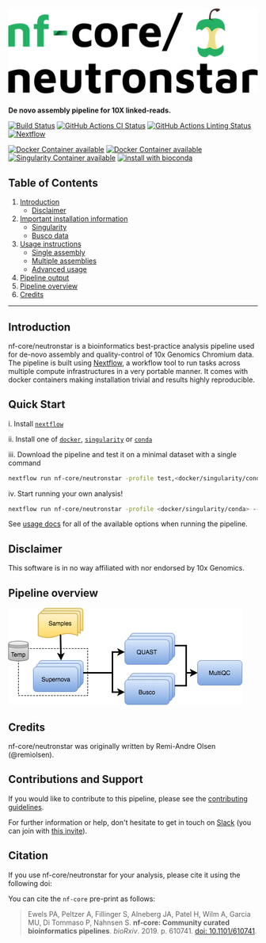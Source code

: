 # ![nfcore/neutronstar](docs/images/nfcore-neutronstar_logo.png)

**De novo assembly pipeline for 10X linked-reads.**

[![Build Status](https://travis-ci.com/nf-core/neutronstar.svg?branch=master)](https://travis-ci.com/nf-core/neutronstar)
[![GitHub Actions CI Status](https://github.com/nf-core/neutronstar/workflows/nf-core%20CI/badge.svg)](https://github.com/nf-core/neutronstar/actions)
[![GitHub Actions Linting Status](https://github.com/nf-core/neutronstar/workflows/nf-core%20linting/badge.svg)](https://github.com/nf-core/neutronstar/actions)
[![Nextflow](https://img.shields.io/badge/nextflow-%E2%89%A519.04.0-brightgreen.svg)](https://www.nextflow.io/)

[![Docker Container available](https://img.shields.io/docker/automated/nfcore/neutronstar.svg)](https://hub.docker.com/r/nfcore/neutronstar/)
[![Docker Container available](https://img.shields.io/docker/automated/nfcore/supernova.svg)](https://hub.docker.com/r/nfcore/supernova/)
[![Singularity Container available](https://img.shields.io/badge/singularity-available-purple.svg)](https://www.sylabs.io/docs/)
[![install with bioconda](https://img.shields.io/badge/install%20with-bioconda-brightgreen.svg)](http://bioconda.github.io/)

## Table of Contents

1. [Introduction](README.md#introduction)
   * [Disclaimer](README.md#disclaimer)
2. [Important installation information](docs/installation.md)
   * [Singularity](docs/installation.md#singularity)
   * [Busco data](docs/installation.md#busco-data)
3. [Usage instructions](docs/usage.md)
   * [Single assembly](docs/usage.md#single-assembly)
   * [Multiple assemblies](docs/usage.md#multiple-assemblies)
   * [Advanced usage](docs/usage.md#advanced-usage)
4. [Pipeline output](docs/output.md)
5. [Pipeline overview](README.md#pipeline-overview)
6. [Credits](README.md#pipeline-overview)

---------

## Introduction

nf-core/neutronstar is a bioinformatics best-practice analysis pipeline used for de-novo assembly and quality-control of 10x Genomics Chromium data.
The pipeline is built using [Nextflow](https://www.nextflow.io), a workflow tool to run tasks across multiple compute infrastructures in a very portable manner. It comes with docker containers making installation trivial and results highly reproducible.

## Quick Start

i. Install [`nextflow`](https://nf-co.re/usage/installation)

ii. Install one of [`docker`](https://docs.docker.com/engine/installation/), [`singularity`](https://www.sylabs.io/guides/3.0/user-guide/) or [`conda`](https://conda.io/miniconda.html)

iii. Download the pipeline and test it on a minimal dataset with a single command

```bash
nextflow run nf-core/neutronstar -profile test,<docker/singularity/conda>
```

iv. Start running your own analysis!

```bash
nextflow run nf-core/neutronstar -profile <docker/singularity/conda> --id assembly_id --fastqs fastq_path --genomesize 1000000
```

See [usage docs](docs/usage.md) for all of the available options when running the pipeline.

## Disclaimer

This software is in no way affiliated with nor endorsed by 10x Genomics.

## Pipeline overview

![nf-core/neutronstar chart](docs/images/neutronstar_chart.png)

## Credits

nf-core/neutronstar was originally written by Remi-Andre Olsen (@remiolsen).

## Contributions and Support

If you would like to contribute to this pipeline, please see the [contributing guidelines](.github/CONTRIBUTING.md).

For further information or help, don't hesitate to get in touch on [Slack](https://nfcore.slack.com/channels/nf-core/neutronstar) (you can join with [this invite](https://nf-co.re/join/slack)).

## Citation

If you use nf-core/neutronstar for your analysis, please cite it using the following doi:

You can cite the `nf-core` pre-print as follows:

> Ewels PA, Peltzer A, Fillinger S, Alneberg JA, Patel H, Wilm A, Garcia MU, Di Tommaso P, Nahnsen S. **nf-core: Community curated bioinformatics pipelines**. *bioRxiv*. 2019. p. 610741. [doi: 10.1101/610741](https://www.biorxiv.org/content/10.1101/610741v1).
